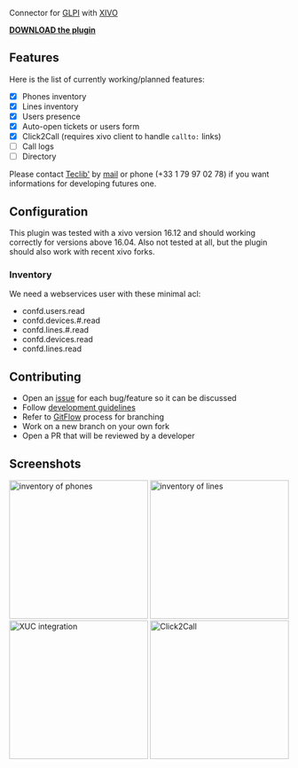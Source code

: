 Connector for [GLPI](http://glpi-project.org) with [XIVO](https://www.xivo.solutions/)

**[DOWNLOAD the plugin](https://github.com/pluginsGLPI/xivo/releases)**

## Features

Here is the list of currently working/planned features:

- [x] Phones inventory
- [x] Lines inventory
- [x] Users presence
- [x] Auto-open tickets or users form
- [x] Click2Call (requires xivo client to handle `callto:` links)
- [ ] Call logs
- [ ] Directory

Please contact [Teclib'](http://www.teclib-group.com) by [mail](http://www.teclib-group.com/contact/) or phone (+33 1 79 97 02 78) if you want informations for developing futures one.

## Configuration

This plugin was tested with a xivo version 16.12 and should working correctly for versions above 16.04.
Also not tested at all, but the plugin should also work with recent xivo forks.

### Inventory

We need a webservices user with these minimal acl:

- confd.users.read
- confd.devices.#.read
- confd.lines.#.read
- confd.devices.read
- confd.lines.read

## Contributing

* Open an [issue](https://github.com/pluginsGLPI/xivo/issues/new) for each bug/feature so it can be discussed
* Follow [development guidelines](http://glpi-developer-documentation.readthedocs.io/en/latest/plugins.html)
* Refer to [GitFlow](http://git-flow.readthedocs.io/) process for branching
* Work on a new branch on your own fork
* Open a PR that will be reviewed by a developer

## Screenshots

<img src="https://github.com/pluginsGLPI/xivo/blob/master/screenshots/inventory_phones.png?raw=true" alt="inventory of phones"  style="width: 250px;"/>
<img src="https://github.com/pluginsGLPI/xivo/blob/master/screenshots/inventory_lines.png?raw=true" alt="inventory of lines"  style="width: 250px;"/>
<img src="https://github.com/pluginsGLPI/xivo/blob/master/screenshots/xuc_integration.png?raw=true" alt="XUC integration"  style="width: 250px;"/>
<img src="https://github.com/pluginsGLPI/xivo/blob/master/screenshots/clic2calln.png?raw=true" alt="Click2Call"  style="width: 250px;"/>
